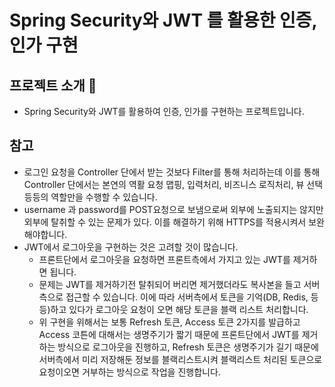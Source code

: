 # Spring Security와 JWT 를 활용한 인증, 인가 구현

## 프로젝트 소개 📌

- Spring Security와 JWT를 활용하여 인증, 인가를 구현하는 프로젝트입니다.

## 참고

- 로그인 요청을 Controller 단에서 받는 것보다 Filter를 통해 처리하는데 이를 통해 Controller 단에서는 본연의 역활 요청 맵핑, 입력처리, 비즈니스 로직처리, 뷰 선택 등등의 역할만을 수행할 수 있습니다.
- username 과 password를 POST요청으로 보냄으로써 외부에 노출되지는 않지만 외부에 탈취할 수 있는 문제가 있다. 이를 해결하기 위해 HTTPS를 적용시켜서 보완해야합니다.
- JWT에서 로그아웃을 구현하는 것은 고려할 것이 많습니다.
  - 프론트단에서 로그아웃을 요청하면 프론트측에서 가지고 있는 JWT를 제거하면 됩니다.
  - 문제는 JWT를 제거하기전 탈취되어 버리면 제거했더라도 복사본을 들고 서버측으로 접근할 수 있습니다. 이에 따라 서버측에서 토큰을 기억(DB, Redis, 등등)하고 있다가 로그아웃 요청이 오면 해당 토큰을 블랙 리스트 처리합니다.
  - 위 구현을 위해서는 보통 Refresh 토큰, Access 토큰 2가지를 발급하고 Access  코튼에 대해서는 생명주기가 짧기 때문에 프론트단에서 JWT를 제거하는 방식으로 로그아웃을 진행하고, Refresh 토큰은 생명주기가 길기 때문에 서버측에서 미리 저장해둔 정보를 블랙리스트시켜 블랙리스트 처리된 토큰으로 요청이오면 거부하는 방식으로 작업을 진행합니다.
